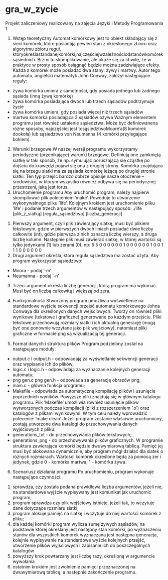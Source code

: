 # gra_w_zycie

Projekt zaliczeniowy realizowany na zajęcia Języki i Metody Programowania 1

1. Wstęp teoretyczny
Automat komórkowy jest to obiekt składający się z sieci komórek, które posiadają pewien stan z określonego zbioru oraz algorytmu zbioru reguł, któryokreślastandanejkomórki,najczęściejwzależnościodstanówkomórek sąsiednich. Brzmi to skomplikowanie, ale okaże się za chwilę, że w praktyce w prosty sposób osiągnąć będzie można zadziwiające efekty. Każda z komórek może posiadać dwa stany: żywy i martwy. Autor tego automatu, angielski matematyk John Conway, założył następujące reguły:
- żywa komórka umiera z samotności, gdy posiada jednego lub żadnego sąsiada (inną żywą komórkę)
- żywa komórka posiadająca dwóch lub trzech sąsiadów podtrzymuje życie
- żywa komórka umiera, gdy posiada więcej niż trzech sąsiadów
- martwa komórka posiadająca 3 sąsiadów ożywa
Ważnym elementem programu jest również ustalenie sąsiedztwa. Może być deﬁniowanena różne sposoby, najczęściej jest tosąsiedztwoMoore’a(8 komórek dookoła) lub sąsiedztwo von Neumanna (4 komórki przylegające bokiem).

2. Warunki brzegowe
W naszej wersji programu wykorzystamy periodyczne (przenikające) warunki brzegowe. Deﬁniują one zamkniętą siatkę w taki sposób, że np. symulując poruszającą się cząstkę po dojściu do krawędzi pojawi się ona z drugiej strony. Komórka znajdująca się na brzegu siatki ma za sąsiada komórkę leżącą po drugiej stronie siatki. Ten typ przejść bardzo dobrze opisuje nasze otoczenie – środowisko, w którym wszystko również odbywa się na periodycznej przestrzeni, jaką jest torus.
3. Uruchomienie programu 
Aby uruchomić program, należy najpierw skompilować plik poleceniem ’make’. Powoduje to utworzenie wykonywalnego pliku ’life’. Kolejnym krokiem jest uruchomienie pliku ’life’ i podanie trzech argumentów w następujący sposób:
./life [plik_z_siatką] [reguła_sąsiedztwa] [liczba_generacji]

1) Pierwszy argument, czyli plik zawierający siatkę, musi być plikiem tekstowym, gdzie w pierwszych dwóch liniach posiadać dwie liczby całkowite (int), gdzie pierwsza z nich oznacza liczbę wierszy, a druga liczbę kolumn. Następnie plik musi zawierać siatkę, w której wartości są tylko jedynkami (1) lub zerami (0), np:
5 5
0 0 0 0 0
0 1 0 0 0
0 0 0 1 0
0 1 1 1 0
0 0 0 0 0
2) Drugi argument określa, która reguła sąsiedztwa ma zostać użyta. Aby program wykorzystał sąsiedztwo:
- Moora - podaj ’-m’
- Neumanna - podaj ’-n’
3) Trzeci argument określa liczbę generacji, którą program ma wykonać. Musi być on liczbą całkowitą i większą od zera.

4. Funkcjonalność
Stworzony program umożliwia wyświetlenie na standardowe wyjście sekwencji przejść automatu komórkowego Johna Conwaya dla określonych danych
wejściowych. Tworzy on również pliki wynikowe (tekstowe i graﬁczne) generowane po każdym przejściu. Pliki tekstowe przechowują rozmiary siatki i ich aktualną generację (mogą być one ponownie wczytane jako plik wejściowy), natomiast pliki graﬁczne w formacie png są wizualizacją tej generacji.

5. Format danych i struktura plików
Program podzielony został na następujące moduły:
- output.c i output.h - odpowiadają za wyświetlanie sekwencji generacji oraz wypisanie ich do plików;
- logic.c i logic.h - odpowiadają za wyznaczanie kolejnych generacji automatu;
- png gen.c png gen.h - odpowiada za generację obrazów png;
- main.c - główna funkcja programu;
- Makeﬁle - odpowiada za automatyczną kompilację plików i usunięcie poprzednich wyników.
Powyższe pliki znajdują się w głównym katalogu programu. Plik ’Makeﬁle’ umożliwia również usunięcie plików wytworzonych podczas kompilacji (pliki z rozszerzeniem ’.o’) oraz katalogów z plikami wynikowymi. W tym celu należy wprowadzić polecenie: ’make clean’
Jeżeli program zostanie właściwie uruchomiony, zostają utworzone dwa katalogi do przechowywania danych wyjściowych z pliku:
- generations_txt - do przechowywania plików tekstowych;
- generations_png - do przechowywania plików graﬁcznych.
W programie struktura zawierająca komórki będzie dwuwymiarową tablicą. Pamięć jej musi być alokowana dynamicznie, aby program mógł działać dla siatek o różnych rozmiarach. Wartości komórek określone będą za pomocą zer i jedynek, gdzie 0 - komórka martwa, 1 - komórka żywa.

6. Scenariusz działania programu
Po uruchomieniu, program wykonuje następujące czynności:
1) sprawdza, czy została podana prawidłowa liczba argumentów, jeżeli nie, na standardowe wyjście wypisywany jest komunikat jak uruchomić program;
2) program sprawdza czy plik wejściowy istnieje, jeżeli tak, to wczytuje dane dotyczące rozmiaru siatki;
3) program alokuje pamięć na siatkę i wczytuje do niej wartości komórek z pliku;
4) dla każdej komórki program wylicza sumę żywych sąsiadów, na podstawie której określany jest następny stan komórki, po wyznaczeniu stanów dla wszystkich komórek wyznaczana jest następna generacja, kolejnie wypisywanie na standardowe wyście kolejnych przejść, utworzenie plików wyjściowych i zapisanie ich do poszczególnych katalogów
5) powyższy krok powtarzany jest liczbę razy, określoną w argumencie wywołania
6) ostatnim krokiem jest zwolnienie pamięci przeznaczonej na dwuwymiarową tablicę, a następnie zakończenie programu.
